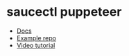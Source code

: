 # saucectl puppeteer

* [Docs](https://docs.saucelabs.com/testrunner-toolkit/)
* [Example repo](https://github.com/saucelabs/saucectl-puppeteer-example/)
* [Video tutorial](https://training.saucelabs.com/saucectl/)

